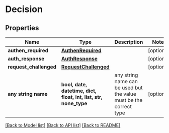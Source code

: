 # Decision


## Properties
Name | Type | Description | Notes
------------ | ------------- | ------------- | -------------
**authen_required** | [**AuthenRequired**](AuthenRequired.md) |  | [optional] 
**auth_response** | [**AuthResponse**](AuthResponse.md) |  | [optional] 
**request_challenged** | [**RequestChallenged**](RequestChallenged.md) |  | [optional] 
**any string name** | **bool, date, datetime, dict, float, int, list, str, none_type** | any string name can be used but the value must be the correct type | [optional]

[[Back to Model list]](../README.md#documentation-for-models) [[Back to API list]](../README.md#documentation-for-api-endpoints) [[Back to README]](../README.md)


